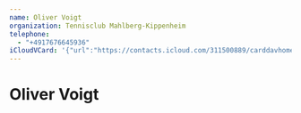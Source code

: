 ```yaml
---
name: Oliver Voigt
organization: Tennisclub Mahlberg-Kippenheim
telephone:
  - "+4917676645936"
iCloudVCard: '{"url":"https://contacts.icloud.com/311500889/carddavhome/card/A128BEA9-88A2-4874-838D-3E6E965DD77B.vcf","etag":"\"lmoegsmz\"","data":"BEGIN:VCARD\r\nVERSION:3.0\r\nFN:\r\nN:Voigt;Oliver;;;\r\nUID:2837EE40-CCAF-4149-A417-CDF67D6B71A4\r\nPRODID:-//Apple Inc.//iOS 16.6.1//EN\r\nREV:2025-04-03T22:03:42Z\r\nORG:Tennisclub Mahlberg-Kippenheim;\r\nTEL:+4917676645936\r\nEND:VCARD"}'
---
```

# Oliver Voigt